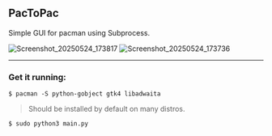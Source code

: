 ## PacToPac 

Simple GUI for pacman using Subprocess. 

![Screenshot_20250524_173817](https://github.com/user-attachments/assets/377cad96-f707-497a-9729-c949c9626663)
![Screenshot_20250524_173736](https://github.com/user-attachments/assets/cc7f8380-d3e3-4b0a-bf26-38a0011f74f8)

---

### Get it running:

`$ pacman -S python-gobject gtk4 libadwaita`
> Should be installed by default on many distros.

`$ sudo python3 main.py`
